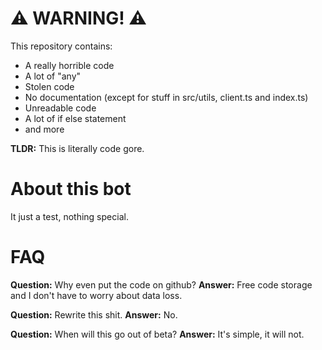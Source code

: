 # ⚠ WARNING! ⚠

This repository contains:

- A really horrible code
- A lot of "any"
- Stolen code
- No documentation (except for stuff in src/utils, client.ts and index.ts)
- Unreadable code
- A lot of if else statement
- and more

**TLDR:** This is literally code gore.

# About this bot

It just a test, nothing special.

# FAQ

**Question:** Why even put the code on github?
**Answer:** Free code storage and I don't have to worry about data loss.

**Question:** Rewrite this shit.
**Answer:** No.

**Question:** When will this go out of beta?
**Answer:** It's simple, it will not.